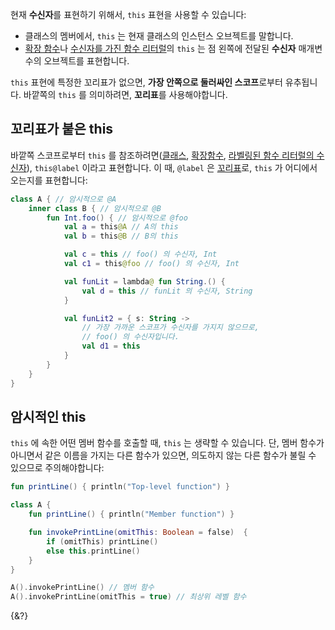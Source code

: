 현재 **수신자**를 표현하기 위해서, `this` 표현을 사용할 수 있습니다:

- 클래스의 멤버에서, `this` 는 현재 클래스의 인스턴스 오브젝트를 말합니다.
- [확장 함수](/docs/extensions.md)나 [수신자를 가진 함수 리터럴](/docs/lambdas.md#수신자를-가진-함수-리터럴)의 `this` 는 점 왼쪽에 전달된 **수신자** 매개변수의 오브젝트를 표현합니다.

`this` 표현에 특정한 꼬리표가 없으면, **가장 안쪽으로 둘러싸인 스코프**로부터 유추됩니다. 바깥쪽의 `this` 를 의미하려면, **꼬리표**를 사용해야합니다.

## 꼬리표가 붙은 this

바깥쪽 스코프로부터 `this` 를 참조하려면([클래스](/docs/classes.md), [확장함수](/docs/extensions.md), [라벨링된 함수 리터럴의 수신자](/docs/lambdas.html#수신자를-가진-함수-리터럴)), `this@label` 이라고 표현합니다. 
이 때, `@label` 은 [꼬리표](/docs/returns.md)로, `this` 가 어디에서 오는지를 표현합니다:

```kotlin
class A { // 암시적으로 @A
    inner class B { // 암시적으로 @B
        fun Int.foo() { // 암시적으로 @foo
            val a = this@A // A의 this
            val b = this@B // B의 this

            val c = this // foo() 의 수신자, Int
            val c1 = this@foo // foo() 의 수신자, Int

            val funLit = lambda@ fun String.() {
                val d = this // funLit 의 수신자, String
            }

            val funLit2 = { s: String ->
                // 가장 가까운 스코프가 수신자를 가지지 않으므로,
                // foo() 의 수신자입니다.
                val d1 = this
            }
        }
    }
}
```

## 암시적인 this

`this` 에 속한 어떤 멤버 함수를 호출할 때, `this` 는 생략할 수 있습니다. 
단, 멤버 함수가 아니면서 같은 이름을 가지는 다른 함수가 있으면, 의도하지 않는 다른 함수가 불릴 수 있으므로 주의해야합니다:

```kotlin
fun printLine() { println("Top-level function") }

class A {
    fun printLine() { println("Member function") }

    fun invokePrintLine(omitThis: Boolean = false)  { 
        if (omitThis) printLine()
        else this.printLine()
    }
}

A().invokePrintLine() // 멤버 함수
A().invokePrintLine(omitThis = true) // 최상위 레벨 함수
```

{&?}
